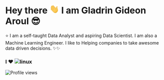 # Hey there <img src = "https://raw.githubusercontent.com/ABSphreak/ABSphreak/master/gifs/Hi.gif" width = 30px></img> I am Gladrin Gideon Aroul :sunglasses:
:star: I am a self-taught Data Analyst and aspiring Data Scientist. I am also a Machine Learning Engineer. I like to  Helping companies to take awesome data driven decisions.
✨✨
### I :heart: <img alt="linux" src="https://img.shields.io/badge/Linux-FCC624?style=for-the-badge&logo=linux&logoColor=black"/>


![Profile views](https://gpvc.arturio.dev/Gladrin22)

